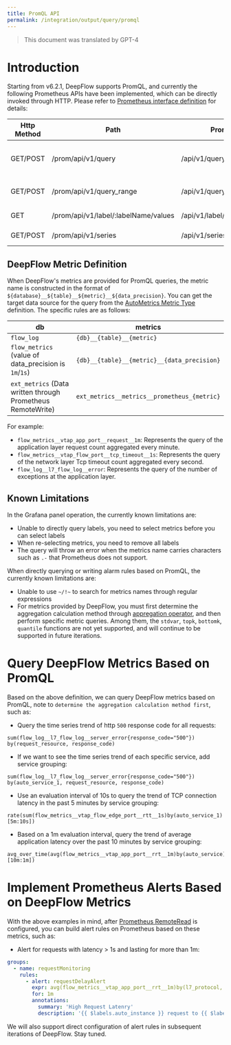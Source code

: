 ```yaml
---
title: PromQL API
permalink: /integration/output/query/promql
---
```


> This document was translated by GPT-4

# Introduction

Starting from v6.2.1, DeepFlow supports PromQL, and currently the following Prometheus APIs have been implemented, which can be directly invoked through HTTP. Please refer to [Prometheus interface definition](https://prometheus.io/docs/prometheus/latest/querying/api/#expression-queries) for details:

| Http Method | Path                                 | Prometheus API                    | Description                         |
| ----------- | ------------------------------------ | --------------------------------- | ----------------------------------- |
| GET/POST    | /prom/api/v1/query                   | /api/v1/query                     | Query data at a specific time point |
| GET/POST    | /prom/api/v1/query_range             | /api/v1/query_range               | Query data within a time range      |
| GET         | /prom/api/v1/label/:labelName/values | /api/v1/label/<label_name>/values | Get all tags of a metric            |
| GET/POST    | /prom/api/v1/series                  | /api/v1/series                    | Get all time series                 |

## DeepFlow Metric Definition

When DeepFlow's metrics are provided for PromQL queries, the metric name is constructed in the format of `${database}__${table}__${metric}__${data_precision}`. You can get the target data source for the query from the [AutoMetrics Metric Type](../../../features/universal-map/auto-metrics/#%E6%8C%87%E6%A0%87%E7%B1%BB%E5%9E%8B) definition. The specific rules are as follows:

| db                                                          | metrics                                     |
| ----------------------------------------------------------- | ------------------------------------------- |
| `flow_log`                                                  | `{db}__{table}__{metric}`                   |
| `flow_metrics` (value of data_precision is `1m`/`1s`)       | `{db}__{table}__{metric}__{data_precision}` |
| `ext_metrics` (Data written through Prometheus RemoteWrite) | `ext_metrics__metrics__prometheus_{metric}` |

For example:

- `flow_metrics__vtap_app_port__request__1m`: Represents the query of the application layer request count aggregated every minute.
- `flow_metrics__vtap_flow_port__tcp_timeout__1s`: Represents the query of the network layer Tcp timeout count aggregated every second.
- `flow_log__l7_flow_log__error`: Represents the query of the number of exceptions at the application layer.

## Known Limitations

In the Grafana panel operation, the currently known limitations are:

- Unable to directly query labels, you need to select metrics before you can select labels
- When re-selecting metrics, you need to remove all labels
- The query will throw an error when the metrics name carries characters such as `.-` that Prometheus does not support.

When directly querying or writing alarm rules based on PromQL, the currently known limitations are:

- Unable to use `~/!~` to search for metrics names through regular expressions
- For metrics provided by DeepFlow, you must first determine the aggregation calculation method through [appregation operator](https://prometheus.io/docs/prometheus/latest/querying/operators/#aggregation-operators), and then perform specific metric queries. Among them, the `stdvar`, `topk`, `bottomk`, `quantile` functions are not yet supported, and will continue to be supported in future iterations.

# Query DeepFlow Metrics Based on PromQL

Based on the above definition, we can query DeepFlow metrics based on PromQL, note to `determine the aggregation calculation method first`, such as:

- Query the time series trend of http `500` response code for all requests:

```
sum(flow_log__l7_flow_log__server_error{response_code="500"}) by(request_resource, response_code)
```

- If we want to see the time series trend of each specific service, add service grouping:

```
sum(flow_log__l7_flow_log__server_error{response_code="500"}) by(auto_service_1, request_resource, response_code)
```

- Use an evaluation interval of 10s to query the trend of TCP connection latency in the past 5 minutes by service grouping:

```
rate(sum(flow_metrics__vtap_flow_edge_port__rtt__1s)by(auto_service_1)[5m:10s])
```

- Based on a 1m evaluation interval, query the trend of average application latency over the past 10 minutes by service grouping:

```
avg_over_time(avg(flow_metrics__vtap_app_port__rrt__1m)by(auto_service)[10m:1m])
```

# Implement Prometheus Alerts Based on DeepFlow Metrics

With the above examples in mind, after [Prometheus RemoteRead](../../input/metrics/prometheus/#%E9%85%8D%E7%BD%AE-remote-read) is configured, you can build alert rules on Prometheus based on these metrics, such as:

- Alert for requests with latency > 1s and lasting for more than 1m:

```yaml
groups:
  - name: requestMonitoring
    rules:
      - alert: requestDelayAlert
        expr: avg(flow_metrics__vtap_app_port__rrt__1m)by(l7_protocol, auto_service, auto_instance) / 10^6 > 1
        for: 1m
        annotations:
          summary: 'High Request Latenry'
          description: '{{ $labels.auto_instance }} request to {{ $labels.auto_service }} has a high request latency above 1s (current value: {{ $value }}s)'
```

We will also support direct configuration of alert rules in subsequent iterations of DeepFlow. Stay tuned.
